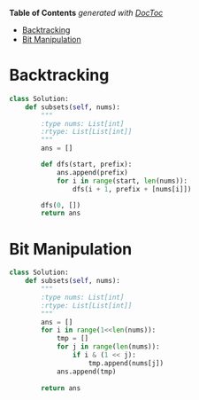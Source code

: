 <!-- START doctoc generated TOC please keep comment here to allow auto update -->
<!-- DON'T EDIT THIS SECTION, INSTEAD RE-RUN doctoc TO UPDATE -->
**Table of Contents**  *generated with [DocToc](https://github.com/thlorenz/doctoc)*

- [Backtracking](#backtracking)
- [Bit Manipulation](#bit-manipulation)

<!-- END doctoc generated TOC please keep comment here to allow auto update -->

# Backtracking

```python
class Solution:
    def subsets(self, nums):
        """
        :type nums: List[int]
        :rtype: List[List[int]]
        """
        ans = []

        def dfs(start, prefix):
            ans.append(prefix)
            for i in range(start, len(nums)):
                dfs(i + 1, prefix + [nums[i]])

        dfs(0, [])
        return ans
```

# Bit Manipulation

```python
class Solution:
    def subsets(self, nums):
        """
        :type nums: List[int]
        :rtype: List[List[int]]
        """
        ans = []
        for i in range(1<<len(nums)):
            tmp = []
            for j in range(len(nums)):
                if i & (1 << j):
                    tmp.append(nums[j])
            ans.append(tmp)
        
        return ans
```
